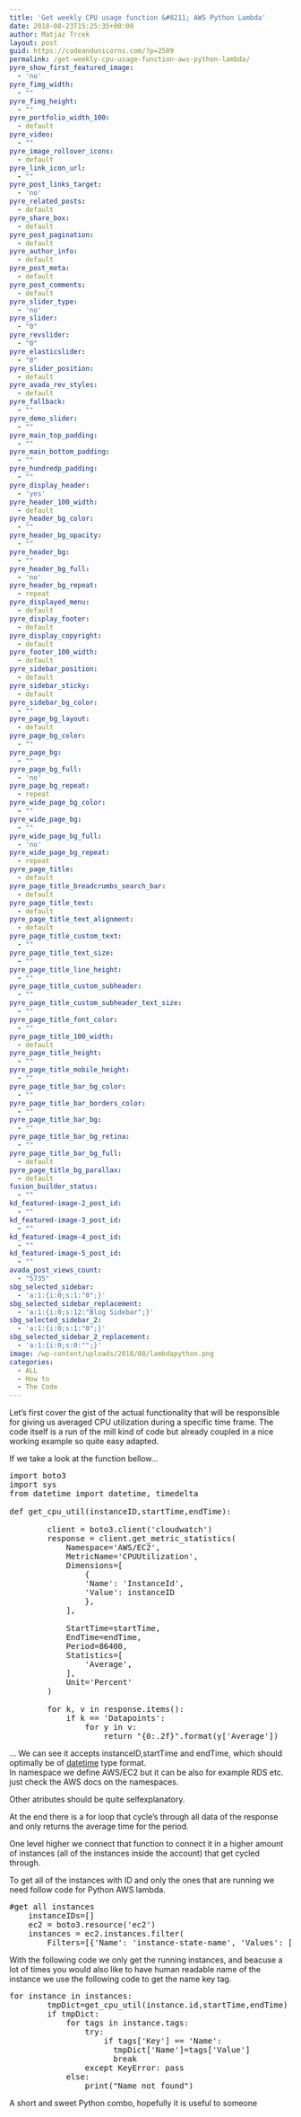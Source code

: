 ```yaml
---
title: 'Get weekly CPU usage function &#8211; AWS Python Lambda'
date: 2018-08-23T15:25:35+00:00
author: Matjaz Trcek
layout: post
guid: https://codeandunicorns.com/?p=2509
permalink: /get-weekly-cpu-usage-function-aws-python-lambda/
pyre_show_first_featured_image:
  - 'no'
pyre_fimg_width:
  - ""
pyre_fimg_height:
  - ""
pyre_portfolio_width_100:
  - default
pyre_video:
  - ""
pyre_image_rollover_icons:
  - default
pyre_link_icon_url:
  - ""
pyre_post_links_target:
  - 'no'
pyre_related_posts:
  - default
pyre_share_box:
  - default
pyre_post_pagination:
  - default
pyre_author_info:
  - default
pyre_post_meta:
  - default
pyre_post_comments:
  - default
pyre_slider_type:
  - 'no'
pyre_slider:
  - "0"
pyre_revslider:
  - "0"
pyre_elasticslider:
  - "0"
pyre_slider_position:
  - default
pyre_avada_rev_styles:
  - default
pyre_fallback:
  - ""
pyre_demo_slider:
  - ""
pyre_main_top_padding:
  - ""
pyre_main_bottom_padding:
  - ""
pyre_hundredp_padding:
  - ""
pyre_display_header:
  - 'yes'
pyre_header_100_width:
  - default
pyre_header_bg_color:
  - ""
pyre_header_bg_opacity:
  - ""
pyre_header_bg:
  - ""
pyre_header_bg_full:
  - 'no'
pyre_header_bg_repeat:
  - repeat
pyre_displayed_menu:
  - default
pyre_display_footer:
  - default
pyre_display_copyright:
  - default
pyre_footer_100_width:
  - default
pyre_sidebar_position:
  - default
pyre_sidebar_sticky:
  - default
pyre_sidebar_bg_color:
  - ""
pyre_page_bg_layout:
  - default
pyre_page_bg_color:
  - ""
pyre_page_bg:
  - ""
pyre_page_bg_full:
  - 'no'
pyre_page_bg_repeat:
  - repeat
pyre_wide_page_bg_color:
  - ""
pyre_wide_page_bg:
  - ""
pyre_wide_page_bg_full:
  - 'no'
pyre_wide_page_bg_repeat:
  - repeat
pyre_page_title:
  - default
pyre_page_title_breadcrumbs_search_bar:
  - default
pyre_page_title_text:
  - default
pyre_page_title_text_alignment:
  - default
pyre_page_title_custom_text:
  - ""
pyre_page_title_text_size:
  - ""
pyre_page_title_line_height:
  - ""
pyre_page_title_custom_subheader:
  - ""
pyre_page_title_custom_subheader_text_size:
  - ""
pyre_page_title_font_color:
  - ""
pyre_page_title_100_width:
  - default
pyre_page_title_height:
  - ""
pyre_page_title_mobile_height:
  - ""
pyre_page_title_bar_bg_color:
  - ""
pyre_page_title_bar_borders_color:
  - ""
pyre_page_title_bar_bg:
  - ""
pyre_page_title_bar_bg_retina:
  - ""
pyre_page_title_bar_bg_full:
  - default
pyre_page_title_bg_parallax:
  - default
fusion_builder_status:
  - ""
kd_featured-image-2_post_id:
  - ""
kd_featured-image-3_post_id:
  - ""
kd_featured-image-4_post_id:
  - ""
kd_featured-image-5_post_id:
  - ""
avada_post_views_count:
  - "5735"
sbg_selected_sidebar:
  - 'a:1:{i:0;s:1:"0";}'
sbg_selected_sidebar_replacement:
  - 'a:1:{i:0;s:12:"Blog Sidebar";}'
sbg_selected_sidebar_2:
  - 'a:1:{i:0;s:1:"0";}'
sbg_selected_sidebar_2_replacement:
  - 'a:1:{i:0;s:0:"";}'
image: /wp-content/uploads/2018/08/lambdapython.png
categories:
  - ALL
  - How to
  - The Code
---
```

Let&#8217;s first cover the gist of the actual functionality that will be responsible for giving us averaged CPU utilization during a specific time frame. The code itself is a run of the mill kind of code but already coupled in a nice working example so quite easy adapted.

If we take a look at the function bellow&#8230;

<pre class="brush: python; title: ; notranslate" title="">import boto3
import sys
from datetime import datetime, timedelta

def get_cpu_util(instanceID,startTime,endTime):

        client = boto3.client('cloudwatch')
        response = client.get_metric_statistics(
            Namespace='AWS/EC2',
            MetricName='CPUUtilization',
            Dimensions=[
                {
                'Name': 'InstanceId',
                'Value': instanceID
                },
            ],
            
            StartTime=startTime,
            EndTime=endTime,
            Period=86400,
            Statistics=[
                'Average',
            ],
            Unit='Percent'
        )
        
        for k, v in response.items():
            if k == 'Datapoints':
                for y in v:
                    return "{0:.2f}".format(y['Average'])
</pre>

&#8230; We can see it accepts instanceID,startTime and endTime, which should optimally be of <a href="https://docs.python.org/2/library/datetime.html" target="_blank" rel="noopener">datetime</a> type format.  
In namespace we define AWS/EC2 but it can be also for example RDS etc. just check the AWS docs on the namespaces.

Other atributes should be quite selfexplanatory.

At the end there is a for loop that cycle&#8217;s through all data of the response and only returns the average time for the period.

One level higher we connect that function to connect it in a higher amount of instances (all of the instances inside the account) that get cycled through.

To get all of the instances with ID and only the ones that are running we need follow code for Python AWS lambda.

<pre class="brush: python; title: ; notranslate" title="">#get all instances
    instanceIDs=[]
    ec2 = boto3.resource('ec2')
    instances = ec2.instances.filter(
        Filters=[{'Name': 'instance-state-name', 'Values': ['running']}])
</pre>

With the following code we only get the running instances, and beacuse a lot of times you would also like to have human readable name of the instance we use the following code to get the name key tag.

<pre class="brush: python; title: ; notranslate" title="">for instance in instances:
        tmpDict=get_cpu_util(instance.id,startTime,endTime)
        if tmpDict:
            for tags in instance.tags:
                try:
                    if tags['Key'] == 'Name':
                      tmpDict['Name']=tags['Value']
                      break
                except KeyError: pass
            else:
                print("Name not found")
</pre>

A short and sweet Python combo, hopefully it is useful to someone
